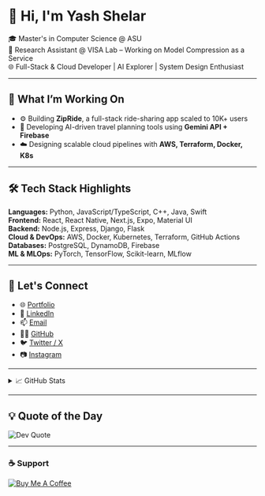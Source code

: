 # 👋 Hi, I'm Yash Shelar

🎓 Master's in Computer Science @ ASU  
🔭 Research Assistant @ VISA Lab – Working on Model Compression as a Service  
🌐 Full-Stack & Cloud Developer | AI Explorer | System Design Enthusiast

---

## 🚀 What I’m Working On

- ⚙️ Building **ZipRide**, a full-stack ride-sharing app scaled to 10K+ users
- 🤖 Developing AI-driven travel planning tools using **Gemini API + Firebase**
- ☁️ Designing scalable cloud pipelines with **AWS, Terraform, Docker, K8s**

---

## 🛠 Tech Stack Highlights

**Languages:** Python, JavaScript/TypeScript, C++, Java, Swift  
**Frontend:** React, React Native, Next.js, Expo, Material UI  
**Backend:** Node.js, Express, Django, Flask  
**Cloud & DevOps:** AWS, Docker, Kubernetes, Terraform, GitHub Actions  
**Databases:** PostgreSQL, DynamoDB, Firebase  
**ML & MLOps:** PyTorch, TensorFlow, Scikit-learn, MLflow

---

## 🔗 Let's Connect

- 🌐 [Portfolio](https://yashshelar.com)
- 💼 [LinkedIn](https://linkedin.com/in/shelar-yash)
- 📫 [Email](mailto:yshelar2000@gmail.com)
- 🧑‍💻 [GitHub](https://github.com/YashShelar007)
- 🐦 [Twitter / X](https://x.com/yashshelar30)
- 📷 [Instagram](https://instagram.com/yash.shelar30)

---

<details>
  <summary>📈 GitHub Stats</summary>

![Yash's GitHub Stats](https://github-readme-stats.vercel.app/api?username=YashShelar007&show_icons=true&theme=dark)  
 ![Top Langs](https://github-readme-stats.vercel.app/api/top-langs/?username=YashShelar007&layout=compact&theme=dark)  
 ![GitHub Streak](https://streak-stats.demolab.com?user=YashShelar007&theme=dark)

</details>

---

## 💡 Quote of the Day

![Dev Quote](https://quotes-github-readme.vercel.app/api?type=horizontal&theme=radical)

---

### ☕ Support

[![Buy Me A Coffee](https://img.shields.io/badge/-Buy%20Me%20a%20Coffee-black?style=for-the-badge&logo=buy-me-a-coffee&logoColor=white)](https://buymeacoffee.com/thatcloudguy)
